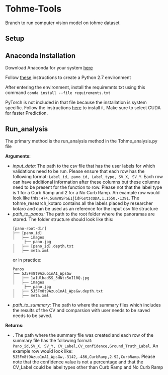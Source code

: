 # Tohme-Tools 

Branch to run computer vision model on tohme dataset 

## Setup
## Anaconda Installation

Download Anaconda for your system [here](https://www.anaconda.com/distribution/)

Follow [these](https://docs.anaconda.com/anaconda/user-guide/tasks/switch-environment/) instructions to create a Python 2.7 environment

After entering the environment, install the requiremnts.txt using this command ```conda install --file requirements.txt```

PyTorch is not included in that file because the installation is system specific. Follow the instructions [here](https://pytorch.org/get-started/locally/) to install it. Make sure to select CUDA for faster Prediction.

## Run_analysis
The primary method is the run_analysis method in the Tohme_analysis.py file 

**Arguments:**
- *input\_data:* The path to the csv file that has the user labels for which validations need to be run. Please ensure that each row has the following format: ```Label_id, pano_id, Label_type, SV_X, SV_Y```. Each row can have additional information after these columns but these columns need to be present for the function to row. Please not that the label type is 1 for a Curb Ramp and 2 for a No Curb Ramp. An example row would look like this: ```474,5umV8SPGE1jidFGstzcQDA,1,1550,-1391```. The tohme_research_kotaro contains all the labels placed by researcher kotaro and can be used as an reference for the input csv file structure 
- *path_to_panos:* The path to the root folder where the panoramas are stored. The folder structure should look like this:
	```
	[pano-root-dir]
	├── [pano_id]
	│   ├── images
		 ├── pano.jpg
	│   ├── [pano_id].depth.txt
	│   ├── meta.xml
	```
	or in practice:
	```
	Panos
	├── 5J5Fm8t9Azuo1nA1_WpsGw
	│   ├── 1a1UlhadSS_3dNtc5oI10Q.jpg
	│   ├── images
		 ├── pano.jpg
	│   ├── 5J5Fm8t9Azuo1nA1_WpsGw.depth.txt
	│   ├── meta.xml
	```
- *path\_to\_summary:* The path to where the summary files which includes the results of the CV and comparsion with user needs to be saved needs to be saved. 

**Returns:**
- . The path where the summary file was created and each row of the summary file has the following format:  
	```Pano_id,SV_X, SV_Y, CV_Label,CV_confidence,Ground_Truth_Label```. An example row would look like: ```5J5Fm8t9Azuo1nA1_WpsGw,-3142,-486,CurbRamp,2.92,CurbRamp```. Please note that the confidence value is not a percentage and that the CV_Label could be label types other than Curb Ramp and No Curb Ramp 


